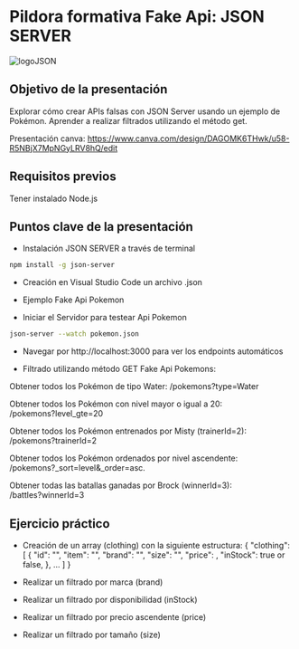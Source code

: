 # Pildora formativa Fake Api: JSON SERVER
![logoJSON](https://miro.medium.com/v2/resize:fit:700/1*o2ATIldynmbje1lV6HN9lg.png)
## Objetivo de la presentación
Explorar cómo crear APIs falsas con JSON Server usando un ejemplo de Pokémon. Aprender a realizar filtrados utilizando el método get.

Presentación canva: https://www.canva.com/design/DAGOMK6THwk/u58-R5NBjX7MpNGyLRV8hQ/edit

## Requisitos previos

Tener instalado Node.js

## Puntos clave de la presentación

- Instalación JSON SERVER a través de terminal
```bash
npm install -g json-server
```

- Creación en Visual Studio Code un archivo .json

- Ejemplo Fake Api Pokemon

- Iniciar el Servidor para testear Api Pokemon

```bash
json-server --watch pokemon.json
```

- Navegar por http://localhost:3000 para ver los endpoints automáticos

- Filtrado utilizando método GET Fake Api Pokemons:

Obtener todos los Pokémon de tipo Water: 
 /pokemons?type=Water

Obtener todos los Pokémon con nivel mayor o igual a 20:  
/pokemons?level_gte=20

Obtener todos los Pokémon entrenados por Misty (trainerId=2):  /pokemons?trainerId=2

Obtener todos los Pokémon ordenados por nivel ascendente:  
/pokemons?_sort=level&_order=asc.

Obtener todas las batallas ganadas por Brock (winnerId=3):  
/battles?winnerId=3

## Ejercicio práctico 
- Creación de un array (clothing) con la siguiente estructura: 
{
    "clothing": [
        {
            "id": "",
            "item": "",
            "brand": "",
            "size": "",
            "price": ,
            "inStock": true or false,
        },
...
]
}

- Realizar un filtrado por marca (brand)
- Realizar un filtrado por disponibilidad (inStock)
- Realizar un filtrado por precio ascendente (price)
- Realizar un filtrado por tamaño (size)
